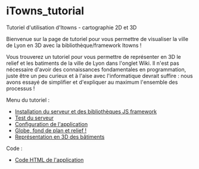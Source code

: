 # iTowns_tutorial
Tutoriel d'utilisation d'Itowns - cartographie 2D et 3D

Bienvenue sur la page de tutoriel pour vous permettre de visualiser la ville de Lyon en 3D avec la bibliothèque/framework Itowns !

Vous trouverez un tutoriel pour vous permettre de représenter en 3D le relief et les batiments de la ville de Lyon dans l'onglet Wiki.
Il n'est pas nécessaire d'avoir des connaissances fondamentales en programmation, juste être un peu curieux et à l'aise avec l'informatique devrait suffire : nous avons essayé de simplifier et d'expliquer au maximum l'ensemble des processus !

Menu du tutoriel : 

* [Installation du serveur et des bibliothèques JS framework](https://github.com/Promo-Geonum/iTowns_tutorial/wiki/Installation-du-serveur-et-des-biblioth%C3%A8ques-JS-framework)
* [Test du serveur](https://github.com/Promo-Geonum/iTowns_tutorial/wiki/Test-du-serveur)
* [Configuration de l'application](https://github.com/Promo-Geonum/iTowns_tutorial/wiki/Configuration-de-l'application)
* [Globe, fond de plan et relief !](https://github.com/Promo-Geonum/iTowns_tutorial/wiki/Programmation-Javascript---Globe,-fond-de-plan-et-relief-!)
* [Représentation en 3D des bâtiments](https://github.com/Promo-Geonum/iTowns_tutorial/wiki/Placer-les-donn%C3%A9es-sur-le-terrain)

Code : 
* [Code HTML de l'application](https://github.com/Promo-Geonum/iTowns_tutorial/blob/main/index.html)

